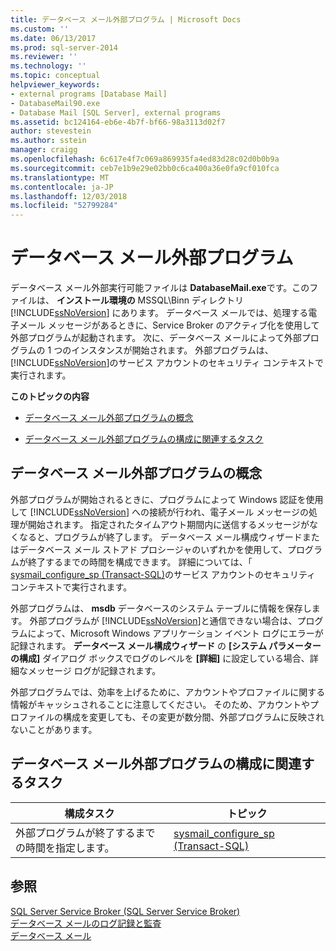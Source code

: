 ```yaml
---
title: データベース メール外部プログラム | Microsoft Docs
ms.custom: ''
ms.date: 06/13/2017
ms.prod: sql-server-2014
ms.reviewer: ''
ms.technology: ''
ms.topic: conceptual
helpviewer_keywords:
- external programs [Database Mail]
- DatabaseMail90.exe
- Database Mail [SQL Server], external programs
ms.assetid: bc124164-eb6e-4b7f-bf66-98a3113d02f7
author: stevestein
ms.author: sstein
manager: craigg
ms.openlocfilehash: 6c617e4f7c069a869935fa4ed83d28c02d0b0b9a
ms.sourcegitcommit: ceb7e1b9e29e02bb0c6ca400a36e0fa9cf010fca
ms.translationtype: MT
ms.contentlocale: ja-JP
ms.lasthandoff: 12/03/2018
ms.locfileid: "52799284"
---
```

# <a name="database-mail-external-program"></a>データベース メール外部プログラム
  データベース メール外部実行可能ファイルは **DatabaseMail.exe**です。このファイルは、 **インストール環境の** MSSQL\Binn ディレクトリ [!INCLUDE[ssNoVersion](../../includes/ssnoversion-md.md)] にあります。 データベース メールでは、処理する電子メール メッセージがあるときに、Service Broker のアクティブ化を使用して外部プログラムが起動されます。 次に、データベース メールによって外部プログラムの 1 つのインスタンスが開始されます。 外部プログラムは、 [!INCLUDE[ssNoVersion](../../includes/ssnoversion-md.md)]のサービス アカウントのセキュリティ コンテキストで実行されます。  
  
 **このトピックの内容**  
  
-   [データベース メール外部プログラムの概念](#ComponentsAndConcepts)  
  
-   [データベース メール外部プログラムの構成に関連するタスク](#RelatedTasks)  
  
##  <a name="ComponentsAndConcepts"></a> データベース メール外部プログラムの概念  
 外部プログラムが開始されるときに、プログラムによって Windows 認証を使用して [!INCLUDE[ssNoVersion](../../includes/ssnoversion-md.md)] への接続が行われ、電子メール メッセージの処理が開始されます。 指定されたタイムアウト期間内に送信するメッセージがなくなると、プログラムが終了します。 データベース メール構成ウィザードまたはデータベース メール ストアド プロシージャのいずれかを使用して、プログラムが終了するまでの時間を構成できます。 詳細については、「 [sysmail_configure_sp &#40;Transact-SQL&#41;](/sql/relational-databases/system-stored-procedures/sysmail-configure-sp-transact-sql)のサービス アカウントのセキュリティ コンテキストで実行されます。  
  
 外部プログラムは、 **msdb** データベースのシステム テーブルに情報を保存します。 外部プログラムが [!INCLUDE[ssNoVersion](../../includes/ssnoversion-md.md)]と通信できない場合は、プログラムによって、Microsoft Windows アプリケーション イベント ログにエラーが記録されます。 **データベース メール構成ウィザード** の **[システム パラメーターの構成]** ダイアログ ボックスでログのレベルを **[詳細]** に設定している場合、詳細なメッセージ ログが記録されます。  
  
 外部プログラムでは、効率を上げるために、アカウントやプロファイルに関する情報がキャッシュされることに注意してください。 そのため、アカウントやプロファイルの構成を変更しても、その変更が数分間、外部プログラムに反映されないことがあります。  
  
##  <a name="RelatedTasks"></a> データベース メール外部プログラムの構成に関連するタスク  
  
|構成タスク|トピック|  
|------------------------|----------------|  
|外部プログラムが終了するまでの時間を指定します。|[sysmail_configure_sp &#40;Transact-SQL&#41;](/sql/relational-databases/system-stored-procedures/sysmail-configure-sp-transact-sql)|  
  
## <a name="see-also"></a>参照  
 [SQL Server Service Broker (SQL Server Service Broker)](../../database-engine/configure-windows/sql-server-service-broker.md)   
 [データベース メールのログ記録と監査](database-mail-log-and-audits.md)   
 [データベース メール](database-mail.md)  
  
  

